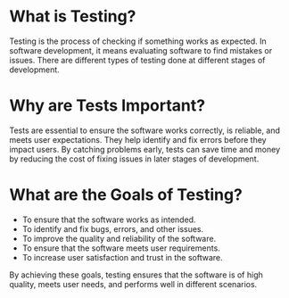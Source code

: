 # What is Testing?
Testing is the process of checking if something works as expected.
In software development, it means evaluating software to find mistakes or issues. 
There are different types of testing done at different stages of development. 

# Why are Tests Important?
Tests are essential to ensure the software works correctly, is reliable, and meets user expectations. 
They help identify and fix errors before they impact users. 
By catching problems early, tests can save time and money by reducing the cost of fixing issues in later stages of development.
# What are the Goals of Testing?
- To ensure that the software works as intended.
- To identify and fix bugs, errors, and other issues.
- To improve the quality and reliability of the software.
- To ensure that the software meets user requirements.
- To increase user satisfaction and trust in the software.

By achieving these goals, testing ensures that the software is of high quality, meets user needs, and performs well in different scenarios.
